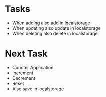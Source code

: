 # Tasks

- When adding also add in localstorage
- When updating also update in localstorage
- When deleting also delete in localstorage

# Next Task

- Counter Application
- Increment
- Decrement
- Reset
- Also save in localstorage
